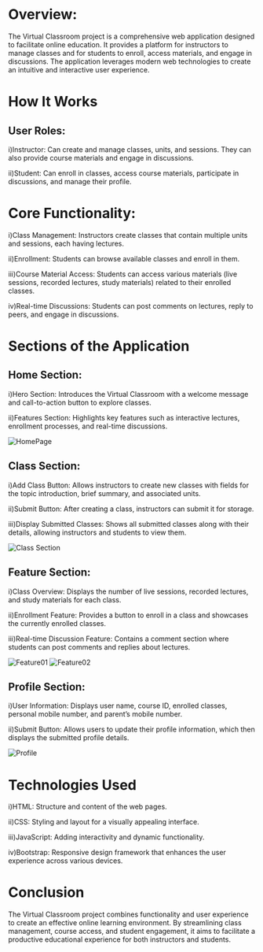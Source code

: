 # Overview:
The Virtual Classroom project is a comprehensive web application designed to facilitate online education. It provides a platform for instructors to manage classes and for students to enroll, access materials, and engage in discussions. The application leverages modern web technologies to create an intuitive and interactive user experience.

# How It Works
## User Roles:
i)Instructor: Can create and manage classes, units, and sessions. They can also provide course materials and engage in discussions.

ii)Student: Can enroll in classes, access course materials, participate in discussions, and manage their profile.
# Core Functionality:
i)Class Management: Instructors create classes that contain multiple units and sessions, each having lectures.

ii)Enrollment: Students can browse available classes and enroll in them.

iii)Course Material Access: Students can access various materials (live sessions, recorded lectures, study materials) related to their enrolled classes.

iv)Real-time Discussions: Students can post comments on lectures, reply to peers, and engage in discussions.

# Sections of the Application
## Home Section:
i)Hero Section: Introduces the Virtual Classroom with a welcome message and call-to-action button to explore classes.

ii)Features Section: Highlights key features such as interactive lectures, enrollment processes, and real-time discussions.

![HomePage](https://github.com/user-attachments/assets/e1420cc3-0c88-4b83-ac53-9b5f97e9ba30)

## Class Section:
i)Add Class Button: Allows instructors to create new classes with fields for the topic introduction, brief summary, and associated units.

ii)Submit Button: After creating a class, instructors can submit it for storage.

iii)Display Submitted Classes: Shows all submitted classes along with their details, allowing instructors and students to view them.

![Class Section](https://github.com/user-attachments/assets/aa9d1821-39e0-4b72-8891-a51d5c37b51e)

## Feature Section:
i)Class Overview: Displays the number of live sessions, recorded lectures, and study materials for each class.

ii)Enrollment Feature: Provides a button to enroll in a class and showcases the currently enrolled classes.

iii)Real-time Discussion Feature: Contains a comment section where students can post comments and replies about lectures.

![Feature01](https://github.com/user-attachments/assets/52bc114d-1a56-4f32-b8f6-1cc079b5f7ab)
![Feature02](https://github.com/user-attachments/assets/37edb0bb-5fca-4c3f-a566-6389e8c0bf52)

## Profile Section:
i)User Information: Displays user name, course ID, enrolled classes, personal mobile number, and parent’s mobile number.

ii)Submit Button: Allows users to update their profile information, which then displays the submitted profile details.

![Profile](https://github.com/user-attachments/assets/1ff247a3-e019-443d-bc81-0c6837f02f0b)

# Technologies Used
i)HTML: Structure and content of the web pages.

ii)CSS: Styling and layout for a visually appealing interface.

iii)JavaScript: Adding interactivity and dynamic functionality.

iv)Bootstrap: Responsive design framework that enhances the user experience across various devices.

# Conclusion
The Virtual Classroom project combines functionality and user experience to create an effective online learning environment. By streamlining class management, course access, and student engagement, it aims to facilitate a productive educational experience for both instructors and students.

